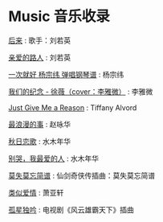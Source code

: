 # Music 音乐收录

[后来](https://music.163.com/#/song?id=254574&market=baiduqk) : 歌手：刘若英 

[亲爱的路人](https://www.xiami.com/song/mQFy7E7ee91) : 刘若英 

[一次就好 杨宗纬 弹唱钢琴谱](https://www.ximalaya.com/yinyue/4621662/17724710) : 杨宗纬 

[我们的纪念 - 徐薇（cover：李雅微）](https://www.ximalaya.com/yinyue/243032/73636518) : 李雅微 

[Just Give Me a Reason](https://music.163.com/#/song?id=27630732&userid=1879804271) : Tiffany Alvord

[最浪漫的事](http://music.163.com/song?id=329994&userid=1879804271) : 赵咏华

[秋日恋歌](http://music.163.com/song?id=376204&userid=1879804271) : 水木年华

[别哭，我最爱的人](http://music.163.com/song?id=376173&userid=1879804271) : 水木年华

[莫失莫忘简谱](http://www.cnscore.com/Jianpu/XianJianQiXiaZhuanChaQuMoShiMoWang_Jianpu.html) : 仙剑奇侠传插曲：莫失莫忘简谱 

[类似爱情](http://www.jdlg.net/jingdianlaoge500shou/A820.html) : 萧亚轩 

[孤星独吟](https://music.163.com/#/song?id=28665884) : 电视剧《风云雄霸天下》插曲 

